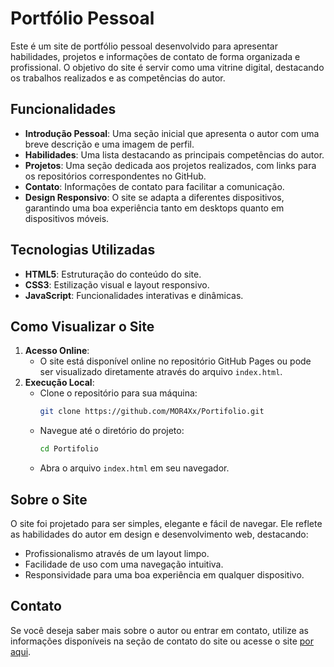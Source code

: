 # Portfólio Pessoal

Este é um site de portfólio pessoal desenvolvido para apresentar habilidades, projetos e informações de contato de forma organizada e profissional. O objetivo do site é servir como uma vitrine digital, destacando os trabalhos realizados e as competências do autor.

## Funcionalidades
- **Introdução Pessoal**: Uma seção inicial que apresenta o autor com uma breve descrição e uma imagem de perfil.
- **Habilidades**: Uma lista destacando as principais competências do autor.
- **Projetos**: Uma seção dedicada aos projetos realizados, com links para os repositórios correspondentes no GitHub.
- **Contato**: Informações de contato para facilitar a comunicação.
- **Design Responsivo**: O site se adapta a diferentes dispositivos, garantindo uma boa experiência tanto em desktops quanto em dispositivos móveis.

## Tecnologias Utilizadas
- **HTML5**: Estruturação do conteúdo do site.
- **CSS3**: Estilização visual e layout responsivo.
- **JavaScript**: Funcionalidades interativas e dinâmicas.

## Como Visualizar o Site
1. **Acesso Online**: 
   - O site está disponível online no repositório GitHub Pages ou pode ser visualizado diretamente através do arquivo `index.html`.
2. **Execução Local**:
   - Clone o repositório para sua máquina:
     ```bash
     git clone https://github.com/MOR4Xx/Portifolio.git
     ```
   - Navegue até o diretório do projeto:
     ```bash
     cd Portifolio
     ```
   - Abra o arquivo `index.html` em seu navegador.

## Sobre o Site
O site foi projetado para ser simples, elegante e fácil de navegar. Ele reflete as habilidades do autor em design e desenvolvimento web, destacando:

- Profissionalismo através de um layout limpo.
- Facilidade de uso com uma navegação intuitiva.
- Responsividade para uma boa experiência em qualquer dispositivo.

## Contato
Se você deseja saber mais sobre o autor ou entrar em contato, utilize as informações disponíveis na seção de contato do site ou acesse o site [por aqui](https://mor4xx.github.io/Portifolio/).
